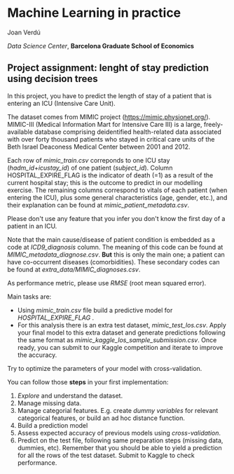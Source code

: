 # Machine Learning in practice

Joan Verdú

*Data Science Center*, **Barcelona Graduate School of Economics**


## Project assignment: lenght of stay prediction using decision trees

In this project, you have to predict the length of stay of a patient that is entering an ICU (Intensive Care Unit).

The dataset comes from MIMIC project (https://mimic.physionet.org/). MIMIC-III (Medical Information Mart for Intensive Care III) is a large, freely-available database comprising deidentified health-related data associated with over forty thousand patients who stayed in critical care units of the Beth Israel Deaconess Medical Center between 2001 and 2012.

Each row of *mimic_train.csv* correponds to one ICU stay (*hadm_id*+*icustay_id*) of one patient (*subject_id*). Column HOSPITAL_EXPIRE_FLAG is the indicator of death (=1) as a result of the current hospital stay; this is the outcome to predict in our modelling exercise.
The remaining columns correspond to vitals of each patient (when entering the ICU), plus some general characteristics (age, gender, etc.), and their explanation can be found at *mimic_patient_metadata.csv*. 

Please don't use any feature that you infer you don't know the first day of a patient in an ICU.

Note that the main cause/disease of patient condition is embedded as a code at *ICD9_diagnosis* column. The meaning of this code can be found at *MIMIC_metadata_diagnose.csv*. **But** this is only the main one; a patient can have co-occurrent diseases (comorbidities). These secondary codes can be found at *extra_data/MIMIC_diagnoses.csv*.

As performance metric, please use *RMSE* (root mean squared error).

Main tasks are:
+ Using *mimic_train.csv* file build a predictive model for *HOSPITAL_EXPIRE_FLAG* .
+ For this analysis there is an extra test dataset, *mimic_test_los.csv*. Apply your final model to this extra dataset and generate predictions following the same format as *mimic_kaggle_los_sample_submission.csv*. Once ready, you can submit to our Kaggle competition and iterate to improve the accuracy.

Try to optimize the parameters of your model with cross-validation.

You can follow those **steps** in your first implementation:
1. *Explore* and understand the dataset. 
2. Manage missing data.
2. Manage categorial features. E.g. create *dummy variables* for relevant categorical features, or build an ad hoc distance function.
3. Build a prediction model
5. Assess expected accuracy  of previous models using *cross-validation*. 
6. Predict on the test file, following same preparation steps (missing data, dummies, etc). Remember that you should be able to yield a prediction for all the rows of the test dataset. Submit to Kaggle to check performance.
